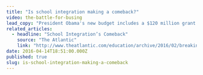 ```yaml
---
title: "Is school integration making a comeback?"
video: the-battle-for-busing
lead_copy: "President Obama's new budget includes a $120 million grant program to reward districts that try to integrate schools. It'll be interesting to see if it works because in the past forced integration has been tricky. Watch *The Battle for Busing.*"
related_articles:
  - headline: "School Integration’s Comeback"
    source: "The Atlantic"
    link: "http://www.theatlantic.com/education/archive/2016/02/breaking-up-school-poverty/462066/"
date: 2016-04-14T18:51:00.000Z
published: true
slug: is-school-integration-making-a-comeback
---
```


